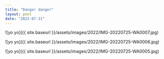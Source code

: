 ```yaml
---
title: "Danger danger"
layout: post
date: "2022-07-31"
---
```


![yo yo]({{ site.baseurl }}/assets/images/2022/IMG-20220725-WA0007.jpg)

![yo yo]({{ site.baseurl }}/assets/images/2022/IMG-20220725-WA0006.jpg)

![yo yo]({{ site.baseurl }}/assets/images/2022/IMG-20220725-WA0005.jpg)
